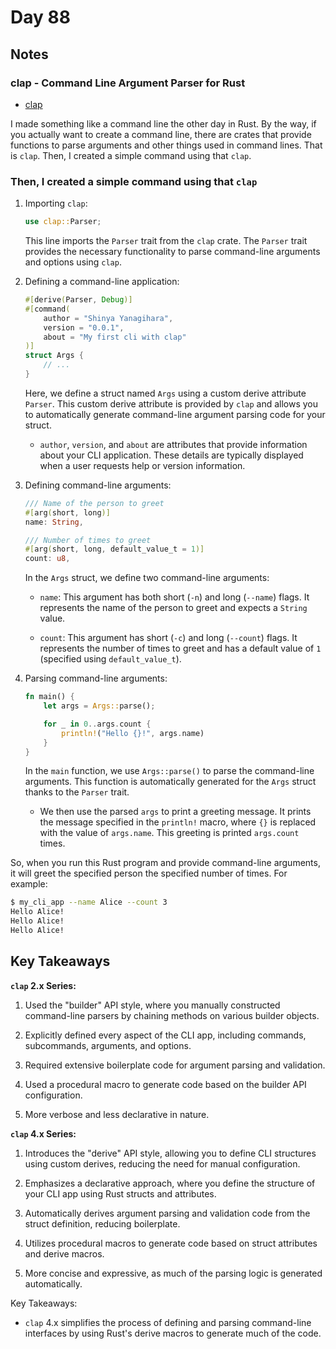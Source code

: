 # Day 88

## Notes

### clap - Command Line Argument Parser for Rust

- [clap](https://docs.rs/clap/latest/clap/)

I made something like a command line the other day in Rust.
By the way, if you actually want to create a command line, there are crates that provide functions to parse arguments and other things used in command lines.
That is `clap`.
Then, I created a simple command using that `clap`.

### Then, I created a simple command using that `clap`

1. Importing `clap`:

   ```rust
   use clap::Parser;
   ```

   This line imports the `Parser` trait from the `clap` crate. The `Parser` trait provides the necessary functionality to parse command-line arguments and options using `clap`.

2. Defining a command-line application:

   ```rust
   #[derive(Parser, Debug)]
   #[command(
       author = "Shinya Yanagihara",
       version = "0.0.1",
       about = "My first cli with clap"
   )]
   struct Args {
       // ...
   }
   ```

   Here, we define a struct named `Args` using a custom derive attribute `Parser`. This custom derive attribute is provided by `clap` and allows you to automatically generate command-line argument parsing code for your struct.

   - `author`, `version`, and `about` are attributes that provide information about your CLI application. These details are typically displayed when a user requests help or version information.

3. Defining command-line arguments:

   ```rust
   /// Name of the person to greet
   #[arg(short, long)]
   name: String,

   /// Number of times to greet
   #[arg(short, long, default_value_t = 1)]
   count: u8,
   ```

   In the `Args` struct, we define two command-line arguments:
   
   - `name`: This argument has both short (`-n`) and long (`--name`) flags. It represents the name of the person to greet and expects a `String` value.
   
   - `count`: This argument has short (`-c`) and long (`--count`) flags. It represents the number of times to greet and has a default value of `1` (specified using `default_value_t`).

4. Parsing command-line arguments:

   ```rust
   fn main() {
       let args = Args::parse();

       for _ in 0..args.count {
           println!("Hello {}!", args.name)
       }
   }
   ```

   In the `main` function, we use `Args::parse()` to parse the command-line arguments. This function is automatically generated for the `Args` struct thanks to the `Parser` trait.

   - We then use the parsed `args` to print a greeting message. It prints the message specified in the `println!` macro, where `{}` is replaced with the value of `args.name`. This greeting is printed `args.count` times.

So, when you run this Rust program and provide command-line arguments, it will greet the specified person the specified number of times. For example:

```sh
$ my_cli_app --name Alice --count 3
Hello Alice!
Hello Alice!
Hello Alice!
```

## Key Takeaways

**`clap` 2.x Series:**

1. Used the "builder" API style, where you manually constructed command-line parsers by chaining methods on various builder objects.

2. Explicitly defined every aspect of the CLI app, including commands, subcommands, arguments, and options.

3. Required extensive boilerplate code for argument parsing and validation.

4. Used a procedural macro to generate code based on the builder API configuration.

5. More verbose and less declarative in nature.

**`clap` 4.x Series:**

1. Introduces the "derive" API style, allowing you to define CLI structures using custom derives, reducing the need for manual configuration.

2. Emphasizes a declarative approach, where you define the structure of your CLI app using Rust structs and attributes.

3. Automatically derives argument parsing and validation code from the struct definition, reducing boilerplate.

4. Utilizes procedural macros to generate code based on struct attributes and derive macros.

5. More concise and expressive, as much of the parsing logic is generated automatically.

Key Takeaways:

- `clap` 4.x simplifies the process of defining and parsing command-line interfaces by using Rust's derive macros to generate much of the code.
